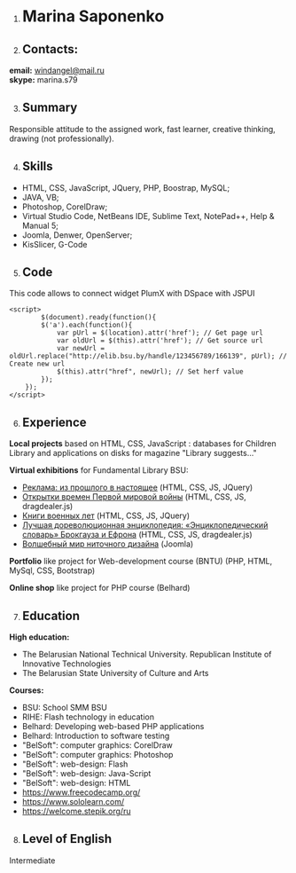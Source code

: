 1. # Marina Saponenko

2. ## Contacts:
**email:** windangel@mail.ru  
**skype:** marina.s79

3. ## Summary
Responsible attitude to the assigned work, fast learner, creative thinking, drawing (not professionally).

4. ## Skills
+ HTML, CSS, JavaScript, JQuery, PHP, Boostrap, MySQL; 
+ JAVA,  VB;
+ Photoshop, CorelDraw; 
+ Virtual Studio Code, NetBeans IDE,  Sublime Text, NotePad++, Help & Manual 5;
+ Joomla, Denwer, OpenServer;
+ KisSlicer, G-Code

5. ## Code
This code allows to connect widget PlumX with DSpace with JSPUI
```
<script>
        $(document).ready(function(){        
        $('a').each(function(){ 
            var pUrl = $(location).attr('href'); // Get page url
            var oldUrl = $(this).attr('href'); // Get source url            
            var newUrl = oldUrl.replace("http://elib.bsu.by/handle/123456789/166139", pUrl); // Create new url
            $(this).attr("href", newUrl); // Set herf value
        });
    });
</script>
```

6. ## Experience
**Local projects** based on HTML, CSS, JavaScript : databases for Children Library and applications on disks for magazine "Library suggests..."

**Virtual exhibitions** for Fundamental Library BSU:

+ [Реклама: из прошлого в настоящее](https://library.bsu.by/index.php/reklama-iz-proshlogo-v-nastoyashchee/) (HTML, CSS, JS, JQuery)
+ [Открытки времен Первой мировой войны](https://library.bsu.by/index.php/wwo/) (HTML, CSS, JS, dragdealer.js)
+ [Книги военных лет](https://library.bsu.by/index.php/warsbooks) (HTML, CSS, JS, JQuery)
+ [Лучшая дореволюционная энциклопедия: «Энциклопедический словарь» Брокгауза и Ефрона](https://library.bsu.by/index.php/brokhaus-about) (HTML, CSS, JS, dragdealer.js)
+ [Волшебный мир ниточного дизайна](https://library.bsu.by/index.php/main-nitka) (Joomla)

**Portfolio** like project for Web-development course (BNTU) (PHP, HTML, MySql, CSS, Bootstrap)

**Online shop** like project for PHP course (Belhard) 


7. ## Education
**High education:** 
+ The Belarusian National Technical University. Republican Institute of Innovative Technologies 
+ The Belarusian State University of Culture and Arts  

**Courses:**
- BSU: School SMM BSU
- RIHE: Flash technology in education
- Belhard: Developing web-based PHP applications
- Belhard: Introduction to software testing
- "BelSoft": computer graphics: CorelDraw
- "BelSoft": computer graphics: Photoshop
- "BelSoft": web-design: Flash
- "BelSoft": web-design: Java-Script
- "BelSoft": web-design: HTML
- https://www.freecodecamp.org/
- https://www.sololearn.com/
- https://welcome.stepik.org/ru

8. ## Level of English
Intermediate 
